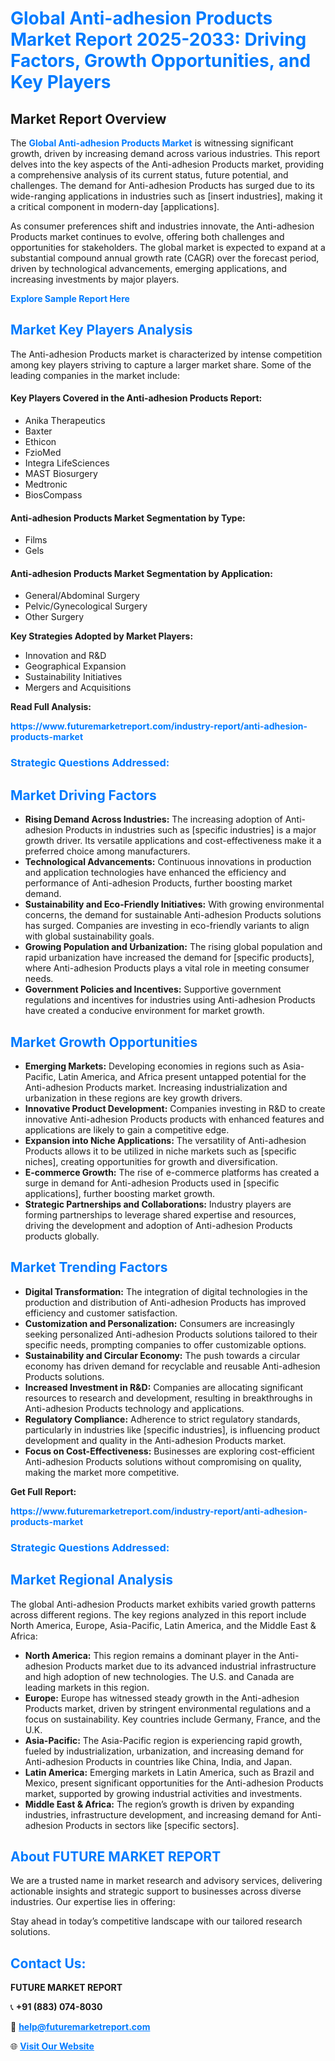 <h1 style="color: #007BFF;">Global Anti-adhesion Products Market Report 2025-2033: Driving Factors, Growth Opportunities, and Key Players</h1>

<section id="overview">
<h2>Market Report Overview</h2>
<p>The <a href="https://www.futuremarketreport.com/industry-report/anti-adhesion-products-market" style="color: #007BFF; text-decoration: none;"><strong>Global Anti-adhesion Products Market</strong></a> is witnessing significant growth, driven by increasing demand across various industries. This report delves into the key aspects of the Anti-adhesion Products market, providing a comprehensive analysis of its current status, future potential, and challenges. The demand for Anti-adhesion Products has surged due to its wide-ranging applications in industries such as [insert industries], making it a critical component in modern-day [applications].</p>
<p>As consumer preferences shift and industries innovate, the Anti-adhesion Products market continues to evolve, offering both challenges and opportunities for stakeholders. The global market is expected to expand at a substantial compound annual growth rate (CAGR) over the forecast period, driven by technological advancements, emerging applications, and increasing investments by major players.</p>
</section>

<section id="overview">
<p><a href="https://www.futuremarketreport.com/request-sample/reportId=61962" style="color: #007BFF; text-decoration: none;"><strong>Explore Sample Report Here</strong></a></p>
</section>

<section id="key-players">
<h2 style="color: #007BFF;">Market Key Players Analysis</h2>
<p>The Anti-adhesion Products market is characterized by intense competition among key players striving to capture a larger market share. Some of the leading companies in the market include:</p>
<h4>Key Players Covered in the Anti-adhesion Products Report:</h4>
<ul><li>Anika Therapeutics</li><li>Baxter</li><li>Ethicon</li><li>FzioMed</li><li>Integra LifeSciences</li><li>MAST Biosurgery</li><li>Medtronic</li><li>BiosCompass</li></ul>
<h4>Anti-adhesion Products Market Segmentation by Type:</h4>
<ul><li>Films</li><li>Gels</li></ul>

<h4>Anti-adhesion Products Market Segmentation by Application:</h4>
<ul><li>General/Abdominal Surgery</li><li>Pelvic/Gynecological Surgery</li><li>Other Surgery</li></ul>
<p><strong>Key Strategies Adopted by Market Players:</strong></p>
<ul>
<li>Innovation and R&D</li>
<li>Geographical Expansion</li>
<li>Sustainability Initiatives</li>
<li>Mergers and Acquisitions</li>
</ul>
</section>

<section>
<p><strong>Read Full Analysis: </strong></p><a href="https://www.futuremarketreport.com/industry-report/anti-adhesion-products-market" style="color: #007BFF; text-decoration: none;"><strong>https://www.futuremarketreport.com/industry-report/anti-adhesion-products-market</strong></a>
<h3 style="color: #007BFF;">Strategic Questions Addressed:</h3>
</section>

<section id="driving-factors">
<h2 style="color: #007BFF;">Market Driving Factors</h2>
<ul>
<li><strong>Rising Demand Across Industries:</strong> The increasing adoption of Anti-adhesion Products in industries such as [specific industries] is a major growth driver. Its versatile applications and cost-effectiveness make it a preferred choice among manufacturers.</li>
<li><strong>Technological Advancements:</strong> Continuous innovations in production and application technologies have enhanced the efficiency and performance of Anti-adhesion Products, further boosting market demand.</li>
<li><strong>Sustainability and Eco-Friendly Initiatives:</strong> With growing environmental concerns, the demand for sustainable Anti-adhesion Products solutions has surged. Companies are investing in eco-friendly variants to align with global sustainability goals.</li>
<li><strong>Growing Population and Urbanization:</strong> The rising global population and rapid urbanization have increased the demand for [specific products], where Anti-adhesion Products plays a vital role in meeting consumer needs.</li>
<li><strong>Government Policies and Incentives:</strong> Supportive government regulations and incentives for industries using Anti-adhesion Products have created a conducive environment for market growth.</li>
</ul>
</section>

<section id="growth-opportunities">
<h2 style="color: #007BFF;">Market Growth Opportunities</h2>
<ul>
<li><strong>Emerging Markets:</strong> Developing economies in regions such as Asia-Pacific, Latin America, and Africa present untapped potential for the Anti-adhesion Products market. Increasing industrialization and urbanization in these regions are key growth drivers.</li>
<li><strong>Innovative Product Development:</strong> Companies investing in R&D to create innovative Anti-adhesion Products products with enhanced features and applications are likely to gain a competitive edge.</li>
<li><strong>Expansion into Niche Applications:</strong> The versatility of Anti-adhesion Products allows it to be utilized in niche markets such as [specific niches], creating opportunities for growth and diversification.</li>
<li><strong>E-commerce Growth:</strong> The rise of e-commerce platforms has created a surge in demand for Anti-adhesion Products used in [specific applications], further boosting market growth.</li>
<li><strong>Strategic Partnerships and Collaborations:</strong> Industry players are forming partnerships to leverage shared expertise and resources, driving the development and adoption of Anti-adhesion Products products globally.</li>
</ul>
</section>

<section id="trending-factors">
<h2 style="color: #007BFF;">Market Trending Factors</h2>
<ul>
<li><strong>Digital Transformation:</strong> The integration of digital technologies in the production and distribution of Anti-adhesion Products has improved efficiency and customer satisfaction.</li>
<li><strong>Customization and Personalization:</strong> Consumers are increasingly seeking personalized Anti-adhesion Products solutions tailored to their specific needs, prompting companies to offer customizable options.</li>
<li><strong>Sustainability and Circular Economy:</strong> The push towards a circular economy has driven demand for recyclable and reusable Anti-adhesion Products solutions.</li>
<li><strong>Increased Investment in R&D:</strong> Companies are allocating significant resources to research and development, resulting in breakthroughs in Anti-adhesion Products technology and applications.</li>
<li><strong>Regulatory Compliance:</strong> Adherence to strict regulatory standards, particularly in industries like [specific industries], is influencing product development and quality in the Anti-adhesion Products market.</li>
<li><strong>Focus on Cost-Effectiveness:</strong> Businesses are exploring cost-efficient Anti-adhesion Products solutions without compromising on quality, making the market more competitive.</li>
</ul>
</section>

<section>
<p><strong>Get Full Report: </strong></p><a href="https://www.futuremarketreport.com/industry-report/anti-adhesion-products-market" style="color: #007BFF; text-decoration: none;"><strong>https://www.futuremarketreport.com/industry-report/anti-adhesion-products-market</strong></a>
<h3 style="color: #007BFF;">Strategic Questions Addressed:</h3>
</section>


<section id="regional-analysis">
<h2 style="color: #007BFF;">Market Regional Analysis</h2>
<p>The global Anti-adhesion Products market exhibits varied growth patterns across different regions. The key regions analyzed in this report include North America, Europe, Asia-Pacific, Latin America, and the Middle East & Africa:</p>
<ul>
<li><strong>North America:</strong> This region remains a dominant player in the Anti-adhesion Products market due to its advanced industrial infrastructure and high adoption of new technologies. The U.S. and Canada are leading markets in this region.</li>
<li><strong>Europe:</strong> Europe has witnessed steady growth in the Anti-adhesion Products market, driven by stringent environmental regulations and a focus on sustainability. Key countries include Germany, France, and the U.K.</li>
<li><strong>Asia-Pacific:</strong> The Asia-Pacific region is experiencing rapid growth, fueled by industrialization, urbanization, and increasing demand for Anti-adhesion Products in countries like China, India, and Japan.</li>
<li><strong>Latin America:</strong> Emerging markets in Latin America, such as Brazil and Mexico, present significant opportunities for the Anti-adhesion Products market, supported by growing industrial activities and investments.</li>
<li><strong>Middle East & Africa:</strong> The region’s growth is driven by expanding industries, infrastructure development, and increasing demand for Anti-adhesion Products in sectors like [specific sectors].</li>
</ul>
</section>

<footer>
<h2 style="color: #007BFF;">About FUTURE MARKET REPORT</h2>
<p>We are a trusted name in market research and advisory services, delivering actionable insights and strategic support to businesses across diverse industries. Our expertise lies in offering:</p>

<p>Stay ahead in today’s competitive landscape with our tailored research solutions.</p>

<h2 style="color: #007BFF;">Contact Us:</h2>
<p><strong>FUTURE MARKET REPORT</strong></p>
<p>📞 <strong>+91 (883) 074-8030</strong></p>
<p>📧 <strong><a href="mailto:help@futuremarketreport.com" style="color: #007BFF;">help@futuremarketreport.com</a></strong></p>
<p>🌐 <strong><a href="https://www.futuremarketreport.com/" style="color: #007BFF;">Visit Our Website</a></strong></p>
</footer>